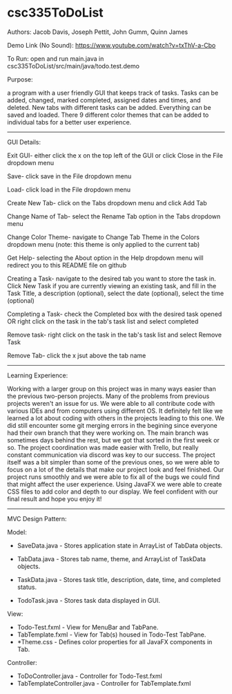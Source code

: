 # csc335ToDoList
Authors: Jacob Davis, Joseph Pettit, John Gumm, Quinn James

Demo Link (No Sound): https://www.youtube.com/watch?v=txThV-a-Cbo

To Run: open and run main.java in csc335ToDoList/src/main/java/todo.test.demo

Purpose: 

a program with a user friendly GUI that keeps track of tasks. Tasks can be added, changed, marked completed, assigned dates and times, and deleted. New tabs with different tasks can be added. Everything can be saved and loaded. There 9 different color themes that can be added to individual tabs for a better user experience.

-------------------------------------------------------------------------------------------------------------------------------------------------

GUI Details:

Exit GUI- either click the x on the top left of the GUI or click Close in the File dropdown menu

Save- click save in the File dropdown menu

Load- click load in the File dropdown menu

Create New Tab- click on the Tabs dropdown menu and click Add Tab

Change Name of Tab- select the Rename Tab option in the Tabs dropdown menu

Change Color Theme- navigate to Change Tab Theme in the Colors dropdown menu (note: this theme is only applied to the current tab)

Get Help- selecting the About option in the Help dropdown menu will redirect you to this README file on github

Creating a Task- navigate to the desired tab you want to store the task in. Click New Task if you are currently viewing an existing task, and fill in the Task Title, a description (optional), select the date (optional), select the time (optional)

Completing a Task- check the Completed box with the desired task opened OR right click on the task in the tab's task list and select completed

Remove task- right click on the task in the tab's task list and select Remove Task

Remove Tab- click the x jsut above the tab name

-------------------------------------------------------------------------------------------------------------------------------------------------

Learning Experience: 

Working with a larger group on this project was in many ways easier than the previous two-person projects. Many of the problems from previous projects weren't an issue for us. We were able to all contribute code with various IDEs and from computers using different OS. It definitely felt like we learned a lot about coding with others in the projects leading to this one. We did still encounter some git merging errors in the begining since everyone had their own branch that they were working on. The main branch was sometimes days behind the rest, but we got that sorted in the first week or so. The project coordination was made easier with Trello, but really constant communication via discord was key to our success. The project itself was a bit simpler than some of the previous ones, so we were able to focus on a lot of the details that make our project look and feel finished. Our project runs smoothly and we were able to fix all of the bugs we could find that might affect the user experience. Using JavaFX we were able to create CSS files to add color and depth to our display. We feel confident with our final result and hope you enjoy it!

-------------------------------------------------------------------------------------------------------------------------------------------------

MVC Design Pattern: 
 
Model: 
  - SaveData.java - Stores application state in ArrayList of TabData objects.
  - TabData.java  - Stores tab name, theme, and ArrayList of TaskData objects. 
  - TaskData.java - Stores task title, description, date, time, and completed status. 

  - TodoTask.java - Stores task data displayed in GUI. 
  
View: 
  - Todo-Test.fxml   - View for MenuBar and TabPane. 
  - TabTemplate.fxml - View for Tab(s) housed in Todo-Test TabPane.
  - *Theme.css       - Defines color properties for all JavaFX components in Tab. 
  
Controller: 
  - ToDoController.java        - Controller for Todo-Test.fxml
  - TabTemplateController.java - Controller for TabTemplate.fxml
  
